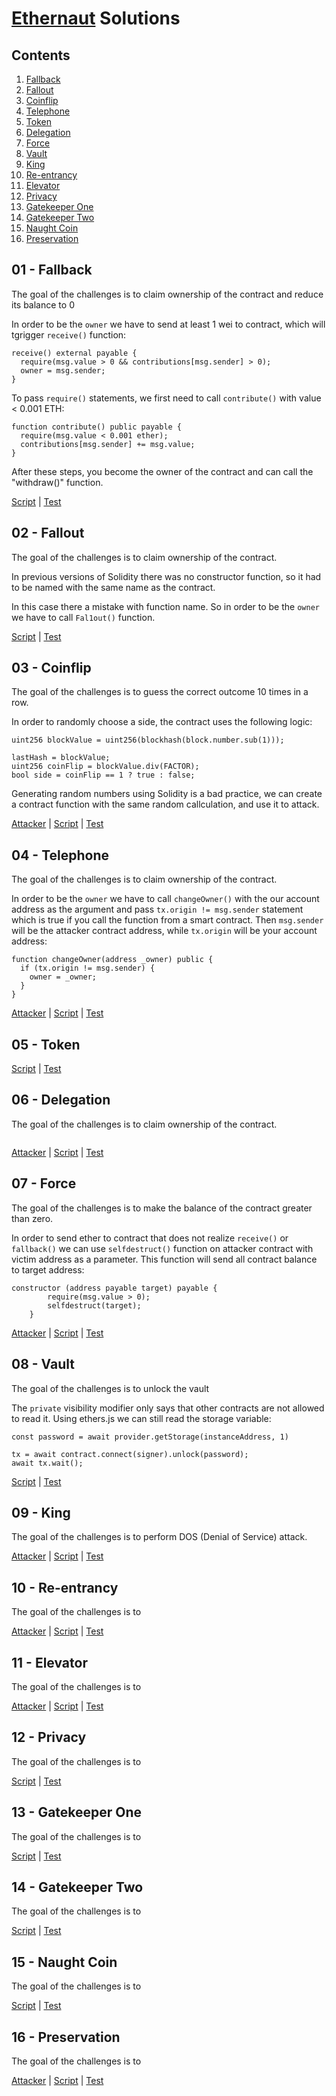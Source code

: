 # [Ethernaut](https://ethernaut.openzeppelin.com/) Solutions

## Contents

1.  [Fallback](#01---fallback)
2.  [Fallout](#02---fallout)
3.  [Coinflip](#03---coinflip)
4.  [Telephone](#04---telephone)
5.  [Token](#05---token)
6.  [Delegation](#06---delegation)
7.  [Force](#07---force)
8.  [Vault](#08---vault)
9.  [King](#09---king)
10. [Re-entrancy](#10---re-entrancy)
11. [Elevator](#11---elevator)
12. [Privacy](#12---privacy)
13. [Gatekeeper One](#13---gatekeeper-one)
14. [Gatekeeper Two](#14---gatekeepertwo)
15. [Naught Coin](#15---naught-coin)
16. [Preservation](#16---preservation)

## 01 - Fallback

The goal of the challenges is to claim ownership of the contract and reduce its balance to 0  

In order to be the `owner` we have to send at least 1 wei to contract, which will tgrigger `receive()` function:

```solidity
receive() external payable {
  require(msg.value > 0 && contributions[msg.sender] > 0);
  owner = msg.sender;
}
```

To pass `require()` statements, we first need to call `contribute()` with value < 0.001 ETH:

```solidity
function contribute() public payable {
  require(msg.value < 0.001 ether);
  contributions[msg.sender] += msg.value;
}
```

After these steps, you become the owner of the contract and can call the "withdraw()" function.

[Script](./scripts/01-Fallback.ts) | [Test](./test/01-Fallback.spec.ts)

## 02 - Fallout

The goal of the challenges is to claim ownership of the contract.

In previous versions of Solidity there was no constructor function, so it had to be named with the same name as the contract.

In this case there a mistake with function name. So in order to be the `owner` we have to call `Fal1out()` function.

[Script](./scripts/02-Fallout.ts) | [Test](./test/02-Fallout.spec.ts)

## 03 - Coinflip

The goal of the challenges is to guess the correct outcome 10 times in a row.

In order to randomly choose a side, the contract uses the following logic:

```solidity
uint256 blockValue = uint256(blockhash(block.number.sub(1)));

lastHash = blockValue;
uint256 coinFlip = blockValue.div(FACTOR);
bool side = coinFlip == 1 ? true : false;
```

Generating random numbers using Solidity is a bad practice, we can create a contract function with the same random callculation, and use it to attack.

[Attacker](./contracts/attackers/CoinFlipAttacker.sol) | [Script](./scripts/03-CoinFlip.ts) | [Test](./test/03-CoinFlip.spec.ts)

## 04 - Telephone

The goal of the challenges is to claim ownership of the contract.

In order to be the `owner` we have to call `changeOwner()` with the our account address as the argument and pass `tx.origin != msg.sender` statement which is true if you call the function from a smart contract. Then `msg.sender` will be the attacker contract address, while `tx.origin` will be your account address:

```solidity
function changeOwner(address _owner) public {
  if (tx.origin != msg.sender) {
    owner = _owner;
  }
}
```

[Attacker](./contracts/attackers/TelephoneAttacker.sol) | [Script](./scripts/04-Telephone.ts) | [Test](./test/04-Telephone.spec.ts)

## 05 - Token

[Script](./scripts/05-Token.ts) | [Test](./test/05-Token.spec.ts)

## 06 - Delegation

The goal of the challenges is to claim ownership of the contract.

```typescript

```

[Attacker](./contracts/attackers/DelegateAttacker.sol) | [Script](./scripts/06-Delegation.ts) | [Test](./test/06-Delegation.spec.ts)

## 07 - Force

The goal of the challenges is to make the balance of the contract greater than zero.

In order to send ether to contract that does not realize `receive()` or `fallback()` we can use `selfdestruct()` function on attacker contract with victim address as a parameter. This function will send all contract balance to target address:

```solidity
constructor (address payable target) payable {
        require(msg.value > 0);
        selfdestruct(target);
    }
```

[Attacker](./contracts/attackers/ForceAttacker.sol) | [Script](./scripts/07-Force.ts) | [Test](./test/07-Force.spec.ts)

## 08 - Vault

The goal of the challenges is to unlock the vault

The `private` visibility modifier only says that other contracts are not allowed to read it. Using ethers.js we can still read the storage variable:

```solidity
const password = await provider.getStorage(instanceAddress, 1)

tx = await contract.connect(signer).unlock(password);
await tx.wait();
```

[Script](./scripts/08-Vault.ts) | [Test](./test/08-Vault.spec.ts)

## 09 - King

The goal of the challenges is to perform DOS (Denial of Service) attack.


[Attacker](./contracts/attackers/KingAttacker.sol) | [Script](./scripts/09-King.ts) | [Test](./test/09-King.spec.ts)

## 10 - Re-entrancy

The goal of the challenges is to

[Attacker](./contracts/attackers/ReentranceAttacker.sol) | [Script](./scripts/10-Reentrance.ts) | [Test](./test/10-Reentrance.spec.ts)

## 11 - Elevator

The goal of the challenges is to

[Attacker](./contracts/attackers/ElevatorAttacker.sol) | [Script](./scripts/11-Building.ts) | [Test](./test/11-Building.spec.ts)

## 12 - Privacy

The goal of the challenges is to

[Script](./scripts/12-Privacy.ts) | [Test](./test/12-Privacy.spec.ts)

## 13 - Gatekeeper One

The goal of the challenges is to

[Script](./scripts/13-GatekeeperOne.ts) | [Test](./test/13-GatekeeperOne.spec.ts)

## 14 - Gatekeeper Two

The goal of the challenges is to

[Script](./scripts/14-GatekeeperTwo.ts) | [Test](./test/14-GatekeeperTwo.spec.ts)

## 15 - Naught Coin

The goal of the challenges is to

[Script](./scripts/15-NaughtCoin.ts) | [Test](./test/15-NaughtCoin.spec.ts)

## 16 - Preservation

The goal of the challenges is to

[Attacker](./contracts/attackers/PreservationAttacker.sol) | [Script](./scripts/16-Preservation.ts) | [Test](./test/16-Preservation.spec.ts)
